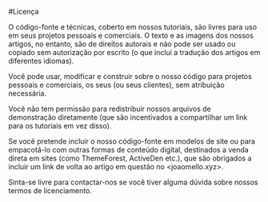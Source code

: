 #Licença
                    

 O código-fonte e técnicas, coberto em nossos tutoriais, são livres para uso em seus projetos pessoais e comerciais.
 O texto e as imagens dos nossos artigos, no entanto, são de direitos autorais e não pode ser usado ou copiado sem autorização por escrito (o que inclui a tradução dos artigos em diferentes idiomas).

Você pode usar, modificar e construir sobre o nosso código para projetos pessoais e comerciais, os seus (ou seus clientes), sem atribuição necessária.

Você não tem permissão para redistribuir nossos arquivos de demonstração diretamente (que são incentivados a compartilhar um link para os tutoriais em vez disso).

Se você pretende incluir o nosso código-fonte em modelos de site ou para empacotá-lo com outras formas de conteúdo digital, destinados a venda direta em sites (como ThemeForest, ActiveDen etc.), que são obrigados a incluir um link de volta ao artigo em questão no <joaomello.xyz>.

Sinta-se livre para contactar-nos se você tiver alguma dúvida sobre nossos termos de licenciamento.

